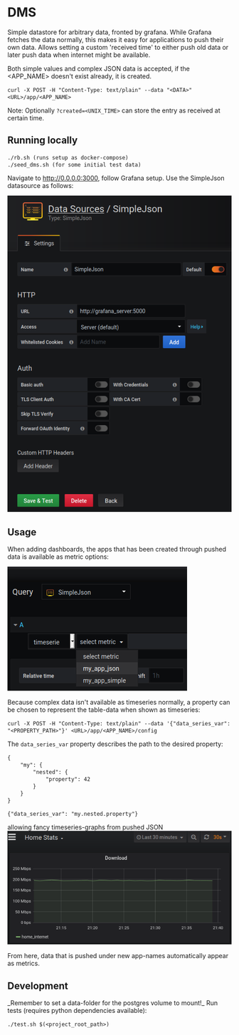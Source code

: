 <h1>DMS</h1>

Simple datastore for arbitrary data, fronted by grafana.
While Grafana fetches the data normally, this makes it easy for
applications to push their own data. Allows setting a custom 'received time'
to either push old data or later push data when internet might be available.

Both simple values and complex JSON data is accepted,
if the <APP_NAME> doesn't exist already, it is created.
```
curl -X POST -H "Content-Type: text/plain" --data "<DATA>" <URL>/app/<APP_NAME>
```
Note: Optionally `?created=<UNIX_TIME>` can store the entry as received
at certain time.
<h2>Running locally</h2>

```
./rb.sh (runs setup as docker-compose)
./seed_dms.sh (for some initial test data)
```
Navigate to http://0.0.0.0:3000, follow Grafana setup.
Use the SimpleJson datasource as follows:

![json data source](README/data_source.png "Datasource")

<h2>Usage</h2>
When adding dashboards, the apps that has been created through pushed
data is available as metric options:

![dashboard metric](README/dashboard_source.png "Metric")

Because complex data isn't available as timeseries normally, a property
can be chosen to represent the table-data when shown as timeseries:
```
curl -X POST -H "Content-Type: text/plain" --data '{"data_series_var": "<PROPERTY_PATH>"}' <URL>/app/<APP_NAME>/config
```
The `data_series_var` property describes the path to the desired property:
```
{
    "my": {
        "nested": {
            "property": 42
        }
    }
}
```
```
{"data_series_var": "my.nested.property"}
```
allowing fancy timeseries-graphs from pushed JSON
![dashboard example](README/graph_example.png "Example")

From here, data that is pushed under new app-names automatically
appear as metrics.

<h2>Development</h2>
_Remember to set a data-folder for the postgres volume to mount!_
Run tests (requires python dependencies available):

```
./test.sh $(<project_root_path>)
```
